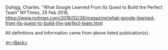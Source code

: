 
















Duhigg, Charles. "What Google Learned From Its Quest to Build the Perfect Team" NYTimes, 25 Feb 2016, https://www.nytimes.com/2016/02/28/magazine/what-google-learned-from-its-quest-to-build-the-perfect-team.html


All definitions and information came from above listed publication(s).

[<===Back>](README.md)